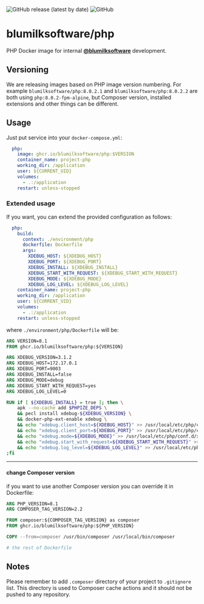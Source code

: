 ![GitHub release (latest by date)](https://img.shields.io/github/v/release/blumilksoftware/php?style=for-the-badge) ![GitHub](https://img.shields.io/github/license/blumilksoftware/php?style=for-the-badge)

# blumilksoftware/php
PHP Docker image for internal **[@blumilksoftware](https://github.com/blumilksoftware)** development.

## Versioning
We are releasing images based on PHP image version numbering. For example `blumilksoftware/php:8.0.2.1` and `blumilksoftware/php:8.0.2.2` are both using `php:8.0.2-fpm-alpine`, but Composer version, installed extensions and other things can be different.

## Usage
Just put service into your `docker-compose.yml`:
```yaml
  php:
    image: ghcr.io/blumilksoftware/php:$VERSION
    container_name: project-php
    working_dir: /application
    user: ${CURRENT_UID}
    volumes:
      - .:/application
    restart: unless-stopped
```

### Extended usage
If you want, you can extend the provided configuration as follows:
```yaml
  php:
    build:
      context: ./environment/php
      dockerfile: Dockerfile
      args:
        XDEBUG_HOST: ${XDEBUG_HOST}
        XDEBUG_PORT: ${XDEBUG_PORT}
        XDEBUG_INSTALL: ${XDEBUG_INSTALL}
        XDEBUG_START_WITH_REQUEST: ${XDEBUG_START_WITH_REQUEST}
        XDEBUG_MODE: ${XDEBUG_MODE}
        XDEBUG_LOG_LEVEL: ${XDEBUG_LOG_LEVEL}
    container_name: project-php
    working_dir: /application
    user: ${CURRENT_UID}
    volumes:
      - .:/application
    restart: unless-stopped
```
where `./environment/php/Dockerfile` will be:
```dockerfile
ARG VERSION=8.1
FROM ghcr.io/blumilksoftware/php:${VERSION}

ARG XDEBUG_VERSION=3.1.2
ARG XDEBUG_HOST=172.17.0.1
ARG XDEBUG_PORT=9003
ARG XDEBUG_INSTALL=false
ARG XDEBUG_MODE=debug
ARG XDEBUG_START_WITH_REQUEST=yes
ARG XDEBUG_LOG_LEVEL=0

RUN if [ ${XDEBUG_INSTALL} = true ]; then \
    apk --no-cache add $PHPIZE_DEPS \
    && pecl install xdebug-${XDEBUG_VERSION} \
    && docker-php-ext-enable xdebug \
    && echo "xdebug.client_host=${XDEBUG_HOST}" >> /usr/local/etc/php/conf.d/xdebug.ini \
    && echo "xdebug.client_port=${XDEBUG_PORT}" >> /usr/local/etc/php/conf.d/xdebug.ini \
    && echo "xdebug.mode=${XDEBUG_MODE}" >> /usr/local/etc/php/conf.d/xdebug.ini \
    && echo "xdebug.start_with_request=${XDEBUG_START_WITH_REQUEST}" >> /usr/local/etc/php/conf.d/xdebug.ini \
    && echo "xdebug.log_level=${XDEBUG_LOG_LEVEL}" >> /usr/local/etc/php/conf.d/docker-php-ext-xdebug.ini \
;fi
```
---
#### change Composer version
if you want to use another Composer version you can override it in Dockerfile:
```dockerfile
ARG PHP_VERSION=8.1
ARG COMPOSER_TAG_VERSION=2.2

FROM composer:${COMPOSER_TAG_VERSION} as composer
FROM ghcr.io/blumilksoftware/php:${PHP_VERSION}

COPY --from=composer /usr/bin/composer /usr/local/bin/composer

# the rest of Dockerfile
```
## Notes
Please remember to add `.composer` directory of your project to `.gitignore` list. This directory is used to Composer cache actions and it should not be pushed to any repository.
